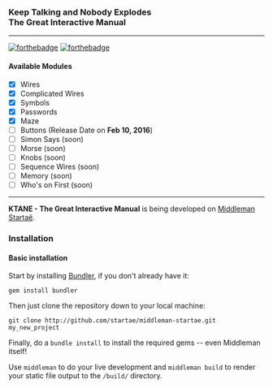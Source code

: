 ### Keep Talking and Nobody Explodes <br> The Great Interactive Manual
---

[![forthebadge](http://forthebadge.com/images/badges/fuck-it-ship-it.svg)](http://www.startae.com)
[![forthebadge](http://forthebadge.com/images/badges/built-with-love.svg)](http://www.startae.com)

#### Available Modules
- [x] Wires
- [x] Complicated Wires
- [x] Symbols
- [x] Passwords
- [x] Maze
- [ ] Buttons (Release Date on <strong>Feb 10, 2016</strong>)
- [ ] Simon Says (soon)
- [ ] Morse (soon)
- [ ] Knobs (soon)
- [ ] Sequence Wires (soon)
- [ ] Memory (soon)
- [ ] Who's on First (soon)

---

<strong>KTANE - The Great Interactive Manual</strong> is being developed on [Middleman Startaê](https://github.com/startae/middleman-startae).

### Installation

#### Basic installation

Start by installing [Bundler](http://gembundler.com/), if you don't already have it:

```
gem install bundler
```

Then just clone the repository down to your local machine:

```
git clone http://github.com/startae/middleman-startae.git my_new_project
```

Finally, do a ```bundle install``` to install the required gems -- even Middleman itself!

Use ```middleman``` to do your live development and ```middleman build``` to render your static file output to the ```/build/``` directory.
